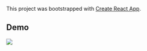 This project was bootstrapped with [Create React App](https://github.com/facebook/create-react-app).

## Demo

<img src="https://github.com/alaminstore/Staff-project/blob/main/screenshots/one.PNG">

